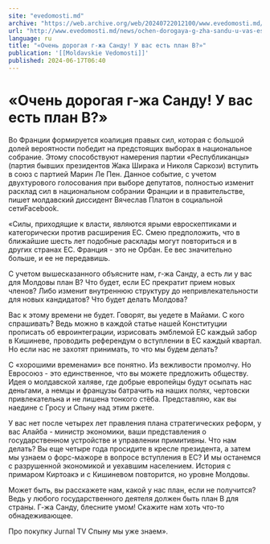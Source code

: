 ```yaml
---
site: "evedomosti.md"
archive: "https://web.archive.org/web/20240722012100/www.evedomosti.md/news/ochen-dorogaya-g-zha-sandu-u-vas-est-plan-v"
url: "http://www.evedomosti.md/news/ochen-dorogaya-g-zha-sandu-u-vas-est-plan-v"
language: ru
title: "«Очень дорогая г-жа Санду! У вас есть план В?»"
publication: '[[Moldavskie Vedomosti]]'
published: 2024-06-17T06:40
---
```


# «Очень дорогая г-жа Санду! У вас есть план В?»

Во Франции формируется коалиция правых сил, которая с большой долей вероятности победит на предстоящих выборах в национальное собрание. Этому способствуют намерения партии «Республиканцы» (партия бывших президентов Жака Ширака и Николя Саркози) вступить в союз с партией Марин Ле Пен. Данное событие, с учетом двухтурового голосования при выборе депутатов, полностью изменит расклад сил в национальном собрании Франции и в правительстве, пишет молдавский диссидент Вячеслав Платон в социальной сетиFacebook.

«Силы, приходящие к власти, являются ярыми евроскептиками и категорически против расширения ЕС. Смею предположить, что в ближайшие шесть лет подобные расклады могут повториться и в других странах ЕС. Франция - это не Орбан. Ее вес значительно больше, и ее не передавишь.

С учетом вышесказанного объясните нам, г-жа Санду, а есть ли у вас для Молдовы план В? Что будет, если ЕС прекратит прием новых членов? Либо изменит внутреннюю структуру до непривлекательности для новых кандидатов? Что будет делать Молдова?

Вас к этому времени не будет. Говорят, вы уедете в Майами. С кого спрашивать? Ведь можно в каждой статье нашей Конституции прописать об евроинтеграции, изрисовать эмблемой ЕС каждый забор в Кишиневе, проводить референдум о вступлении в ЕС каждый квартал. Но если нас не захотят принимать, то что мы будем делать?

С «хорошими временами» все понятно. Из вежливости промолчу. Но Евросоюз - это единственное, что вы можете предложить обществу. Идея о молдавской халяве, где добрые европейцы будут осыпать нас деньгами, а немцы и французы батрачить на наших полях, чертовски привлекательна и не лишена тонкого стёба. Представляю, как вы наедине с Гросу и Спыну над этим ржете.

У вас нет после четырех лет правления плана стратегических реформ, у вас Алайба - министр экономики, ваши представления о государственном устройстве и управлении примитивны. Что нам делать? Вы еще четыре года просидите в кресле президента, а затем мы узнаем о форс-мажоре в вопросе вступления в ЕС? И мы останемся с разрушенной экономикой и уехавшим населением. История с примаром Киртоакэ и с Кишиневом повторится, но уровне Молдовы.

Может быть, вы расскажете нам, какой у нас план, если не получится? Ведь у любого государственного деятеля должен быть план В для страны. Г-жа Санду, блесните умом! Скажите нам хоть что-то обнадеживающее.

Про покупку Jurnal TV Спыну мы уже знаем».